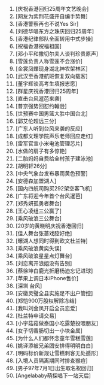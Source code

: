 
1. [庆祝香港回归25周年文艺晚会]
1. [网友为紫荆花盛开自编手势舞]
1. [香港警察再也不说Yes Sir]
1. [刘德华唱东方之珠庆回归25周年]
1. [香港纪律部队全面转用中式步操]
1. [祝福香港祝福祖国]
1. [邓小平和撒切尔夫人谈判珍贵原声]
1. [雪莲负责人称雪莲不会涨价]
1. [金裳凤蝶现身湖北神农架林区]
1. [武汉至香港航班恢复双向载客]
1. [董宇辉谈高考生填报志愿]
1. [群星庆祝香港回归25周年]
1. [直击台风暹芭来袭]
1. [普京强势回怼约翰逊]
1. [世预赛中国男篮大胜中国台北]
1. [郭艾伦超远三分]
1. [广东人听到台风来袭的反应]
1. [成都文理学院声乐老师回应走红]
1. [雷军官宣小米电池管理芯片]
1. [水做的扇子有多惊艳]
1. [二胎妈妈自费给全村孩子建泳池]
1. [胡明轩26分]
1. [中央气象台发布暴雨黄色预警]
1. [安德森加盟湖人]
1. [国内四航司购买292架空客飞机]
1. [广东将迎今年首个台风暹芭]
1. [郑秀妍孤勇者舞台]
1. [王心凌组三公赢了]
1. [乘风破浪三公舞台]
1. [20岁的黄晓明庆祝香港回归]
1. [佳人舞台张蔷戏腔好绝]
1. [曝湖人想同时得到欧文杜兰特]
1. [乘风破浪黄奕失误]
1. [乘风破浪星星点灯舞台]
1. [刘恋离开浪姐没有告别]
1. [蔡徐坤白鹿光折磨杨迪忘记进球]
1. [苹果上调日本iPhone售价]
1. [深圳 台风]
1. [安徽灵璧全县实施足不出户管控]
1. [郑恺900万股权解除冻结]
1. [我叫刘金凤开启全员恋爱]
1. [杜兰特申请交易]
1. [小宇菇菇做泰国小吃露楚投喂朋友]
1. [女子切香肠切出一小块金属]
1. [为什么人们都怀念童年雪糕雪莲]
1. [姚译添被兄弟团安排得明明白白]
1. [明码标价新规让雪糕刺客无处遁形]
1. [入境人员隔离期同时排查猴痘]
1. [男子97年7月1日出生取名祝回归]
1. [Angelababy萌探唱下一站天后]